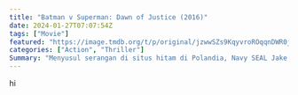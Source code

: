 ```yaml
---
title: "Batman v Superman: Dawn of Justice (2016)"
date: 2024-01-27T07:07:54Z
tags: ["Movie"]
featured: "https://image.tmdb.org/t/p/original/jzwwSZs9KqyvroROqqnDWR0jFG0.jpg"
categories: ["Action", "Thriller"]
Summary: "Menyusul serangan di situs hitam di Polandia, Navy SEAL Jake Harris diperintahkan untuk mengawal tersangka teroris Amin Mansur ke Washington D.C untuk diinterogasi."
---
```


hi
<mux-player stream-type="on-demand"
src="https://kp3d-my.sharepoint.com/personal/ryoo_kp3d_onmicrosoft_com/_layouts/15/download.aspx?share=EWKIou_RxMREi3ogav5t2BEBIRaghmwOJy1lpQk8vnF_5A" prefer-playback="mse" controls>

</mux-player>


<script type='text/javascript'>
var uas=[];
  jwplayer("vplayer").setup({
  title: "hello",
	debug: "1",
    sources: [{file:"https://stream.mux.com/HeVT01O5uaOk2o0000sMDl01MdojCd6JXDqphf000201F0200cQo.m3u8"}],
    image: "https://sw-cdn-images.com/k2duuler6zmw_xt.jpg",
    width: "100%", 
    height: "100%",
    stretching: "uniform",
    duration: "6214.75",
    //aspectratio: "16:9",
    preload: 'auto',
    //displayPlaybackLabel: true,
    //horizontalVolumeSlider: true,
    //allowFullscreen: false,
    //"autoPause": { "viewability": true, "pauseAds": true },
    //skin: {controlbar: {text:"#6F6", icons:"#6F6"}, timeslider:{progress:"#6F6"}, menus:{text:"#6F6"} },
    //pipIcon: 'disabled',
    skin: {controlbar: {text:"#FA7663", icons:"#FA7663"}, timeslider:{progress:"#FA7663"}, menus:{text:"#FA7663"} },
    androidhls: "true"
    ,tracks: [{file: "/dl?op=get_slides&length=6215&url=https://sw-cdn-images.com/k2duuler6zmw0000.jpg", kind: "thumbnails"}]
    ,captions: { 
	    			userFontScale: 1, 
	    			color: '#FFFFFF', 
	    			backgroundColor: '#303030',
	    			fontFamily:"Tahoma", 
	    			backgroundOpacity: 30, 
	    			fontOpacity: '100',
    			},'qualityLabels':{"1281":"1080p"},abouttext:"StreamWish", aboutlink:"https://streamwish.com",logo: {file:"/wish_dark/images/logo.svg?v=1", link:"https://StreamWish.com", position:"top-left", margin:"5",hide: true},cast: {},playbackRateControls: true, playbackRates: [0.25, 0.5, 0.75, 1, 1.25, 1.5, 2]
  });
  
</script>


<script src="https://cdn.jsdelivr.net/npm/@mux/mux-player"></script>

 <script type="application/ld+json ">
{
"@context": "https://schema.org/",
"@type": "VideoObject",
"name": "One More Shot",
"contentUrl": "https://stream.mux.com/HeVT01O5uaOk2o0000sMDl01MdojCd6JXDqphf000201F0200cQo.m3u8",
"thumbnailUrl": "https://www.themoviedb.org/t/p/original/dnPb5aegwo7O5EYIVjlRAaXtLPf.jpg?width=314&fit_mode=preserve&time=25",
"uploadDate": "2023-11-19T13:41:12Z",
}

</script>